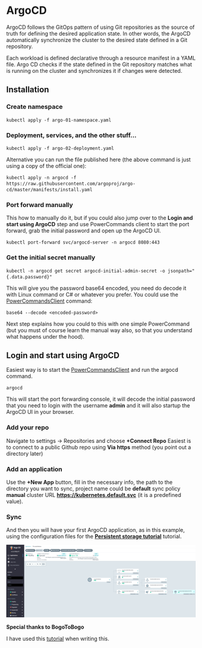 # ArgoCD
ArgoCD follows the GitOps pattern of using Git repositories as the source of truth for defining the desired application state. In other words, the ArgoCD automatically synchronize the cluster to the desired state defined in a Git repository.

Each workload is defined declarative through a resource manifest in a YAML file. Argo CD checks if the state defined in the Git repository matches what is running on the cluster and synchronizes it if changes were detected.
## Installation

### Create namespace
```
kubectl apply -f argo-01-namespace.yaml
```
### Deployment, services, and the other stuff...
```
kubectl apply -f argo-02-deployment.yaml
```
Alternative you can run the file published here (the above command is just using a copy of the official one):
```
kubectl apply -n argocd -f https://raw.githubusercontent.com/argoproj/argo-cd/master/manifests/install.yaml
```

### Port forward manually
This how to manually do it, but if you could also jump over to the **Login and start using ArgoCD** step and use PowerCommands client to start the port forward, grab the initial password and open up the ArgoCD UI.
```
kubectl port-forward svc/argocd-server -n argocd 8080:443 
```
### Get the initial secret manually
```
kubectl -n argocd get secret argocd-initial-admin-secret -o jsonpath="{.data.password}"
```
This will give you the password base64 encoded, you need do decode it with Linux command or C# or whatever you prefer. You could use the [PowerCommandsClient](../PowerCommandsClient/) command:
```
base64 --decode <encoded-password>
```
Next step explains how you could to this with one simple PowerCommand (but you must of course learn the manual way also, so that you understand what happens under the hood).

## Login and start using ArgoCD
Easiest way is to start the [PowerCommandsClient](../PowerCommandsClient/) and run the argocd command.
```
argocd
```
This will start the port forwarding console, it will decode the initial password that you need to login with the username **admin** and it will also startup the ArgoCD UI in your browser. 

### Add your repo
Navigate to settings -> Repositories and choose **+Connect Repo**
Easiest is to connect to a public Github repo using **Via https** method (you point out a directory later)

### Add an application
Use the **+New App** button, fill in the necessary info, the path to the directory you want to sync, project name could be **default** sync policy **manual** cluster URL **https://kubernetes.default.svc** (it is a predefined value).

### Sync
And then you will have your first ArgoCD application, as in this example, using the configuration files for the **[Persistent storage tutorial](../src/persistent-storage/)** tutorial.

![Alt text](images/tool_argocd_1.png?raw=true "Argo CD screenshot")

**Special thanks to BogoToBogo**

I have used this [tutorial](https://www.bogotobogo.com/DevOps/Docker/Docker_Kubernetes_ArgoCD_on_Kubernetes_cluster.php) when writing this.


